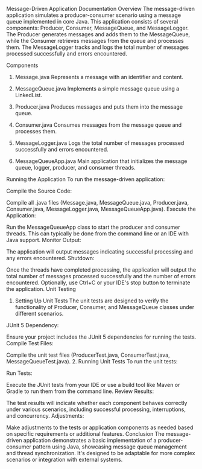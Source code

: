 Message-Driven Application Documentation
Overview
The message-driven application simulates a producer-consumer scenario using a message queue implemented in core Java. This application consists of several components: Producer, Consumer, MessageQueue, and MessageLogger. The Producer generates messages and adds them to the MessageQueue, while the Consumer retrieves messages from the queue and processes them. The MessageLogger tracks and logs the total number of messages processed successfully and errors encountered.

Components
1. Message.java
Represents a message with an identifier and content.

2. MessageQueue.java
Implements a simple message queue using a LinkedList.

3. Producer.java
Produces messages and puts them into the message queue.

4. Consumer.java
Consumes messages from the message queue and processes them.

5. MessageLogger.java
Logs the total number of messages processed successfully and errors encountered.

6. MessageQueueApp.java
Main application that initializes the message queue, logger, producer, and consumer threads.

Running the Application
To run the message-driven application:

Compile the Source Code:

Compile all .java files (Message.java, MessageQueue.java, Producer.java, Consumer.java, MessageLogger.java, MessageQueueApp.java).
Execute the Application:

Run the MessageQueueApp class to start the producer and consumer threads.
This can typically be done from the command line or an IDE with Java support.
Monitor Output:

The application will output messages indicating successful processing and any errors encountered.
Shutdown:

Once the threads have completed processing, the application will output the total number of messages processed successfully and the number of errors encountered.
Optionally, use Ctrl+C or your IDE's stop button to terminate the application.
Unit Testing
1. Setting Up Unit Tests
The unit tests are designed to verify the functionality of Producer, Consumer, and MessageQueue classes under different scenarios.

JUnit 5 Dependency:

Ensure your project includes the JUnit 5 dependencies for running the tests.
Compile Test Files:

Compile the unit test files (ProducerTest.java, ConsumerTest.java, MessageQueueTest.java).
2. Running Unit Tests
To run the unit tests:

Run Tests:

Execute the JUnit tests from your IDE or use a build tool like Maven or Gradle to run them from the command line.
Review Results:

The test results will indicate whether each component behaves correctly under various scenarios, including successful processing, interruptions, and concurrency.
Adjustments:

Make adjustments to the tests or application components as needed based on specific requirements or additional features.
Conclusion
The message-driven application demonstrates a basic implementation of a producer-consumer pattern using Java, showcasing message queue management and thread synchronization. It's designed to be adaptable for more complex scenarios or integration with external systems.
